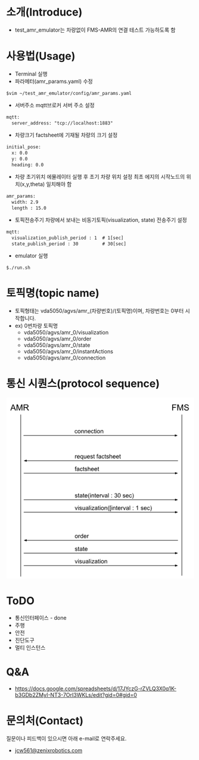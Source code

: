 # 소개(Introduce)
- test_amr_emulator는 차량없이 FMS-AMR의 연결 테스트 가능하도록 함
  
# 사용법(Usage)
- Terminal 실행
- 파라메터(amr_params.yaml) 수정
```
$vim ~/test_amr_emulator/config/amr_params.yaml
```
  - 서버주소
    mqtt브로커 서버 주소 설정
```
mqtt:
  server_address: "tcp://localhost:1883"
```
  - 차량크기
    factsheet에 기재될 차량의 크기 설정
```
initial_pose:
  x: 0.0
  y: 0.0
  heading: 0.0 
```
  - 차량 초기위치
    에뮬레이터 실행 후 초기 차량 위치 설정
    최초 에지의 시작노드의 위치(x,y,theta) 일치해야 함
```
amr_params:
  width: 2.9
  length : 15.0
```
  - 토픽전송주기
    차량에서 보내는 비동기토픽(visualization, state) 전송주기 설정
```
mqtt:
  visualization_publish_period : 1  # 1[sec]
  state_publish_period : 30         # 30[sec]
```

- emulator 실행
```
$./run.sh
```

# 토픽명(topic name)
- 토픽형태는 vda5050/agvs/amr_(차량번호)/(토픽명)이며, 차량번호는 0부터 시작합니다.
- ex) 0번차량 토픽명
  - vda5050/agvs/amr_0/visualization
  - vda5050/agvs/amr_0/order
  - vda5050/agvs/amr_0/state
  - vda5050/agvs/amr_0/instantActions
  - vda5050/agvs/amr_0/connection


# 통신 시퀀스(protocol sequence)
![Diagram](images/fms_amr_sequence.png)

# ToDO
- 통신인터페이스 - done
- 주행
- 안전
- 진단도구
- 멀티 인스턴스

# Q&A
- https://docs.google.com/spreadsheets/d/17JYczG-rZVLQ3X0q1K-b3GDb2ZMyI-NT3-7OrI3WKLs/edit?gid=0#gid=0

# 문의처(Contact)
질문이나 피드백이 있으시면 아래 e-mail로 연락주세요.
- jcw561@zenixrobotics.com


